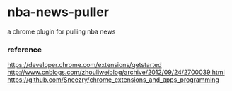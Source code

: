 # nba-news-puller
a chrome plugin for pulling nba news 


### reference
https://developer.chrome.com/extensions/getstarted  
http://www.cnblogs.com/zhouliweiblog/archive/2012/09/24/2700039.html   
https://github.com/Sneezry/chrome_extensions_and_apps_programming  
 
